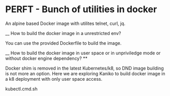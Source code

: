 # PERFT - Bunch of utilities in docker

An alpine based Docker image with utilites telnet, curl, jq.

__ How to build the docker image in a unrestricted env?

You can use the provided Dockerfile to build the image.

__ How to build the docker image in user space or in unpriviledge mode or without docker engine dependency? **

Docker shim is removed in the latest Kubernetes/k8, so DND image building is not more an option. Here we are exploring Kaniko to build docker image in a k8 deployment with only user space access. 

kubectl.cmd.sh
